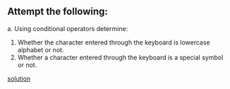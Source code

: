 ## Attempt the following:

a. Using conditional operators determine:
1. Whether the character entered through the keyboard is lowercase alphabet or not.
2. Whether a character entered through the keyboard is a special symbol or not.

[solution](./a.c)


